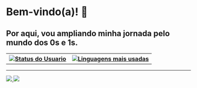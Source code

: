 <h1>  Bem-vindo(a)! 👋</h1>

<h2>Por aqui, vou ampliando minha jornada pelo mundo dos 0s e 1s.</h2>

<a href="https://github.com/anuraghazra/github-readme-stats">
<table>

<tr>
<th> <img src="https://github-readme-stats.vercel.app/api?username=guirque&show_icons=true&theme=tokyonight" alt="Status do Usuario"> </th>
<th> <img src="https://github-readme-stats.vercel.app/api/top-langs/?username=guirque&layout=compact&show_icons=true&theme=tokyonight" alt="Linguagens mais usadas"> </th>
</tr>
</table>
<hr/>


<img src="https://img.shields.io/badge/Freecodecamp-%23123.svg?&style=for-the-badge&logo=freecodecamp&logoColor=green"> <a href="https://www.freecodecamp.org/guircc">
<img src="https://img.shields.io/badge/Codepen-000000?style=for-the-badge&logo=codepen&logoColor=white"> <a href="https://codepen.io/guircc">
